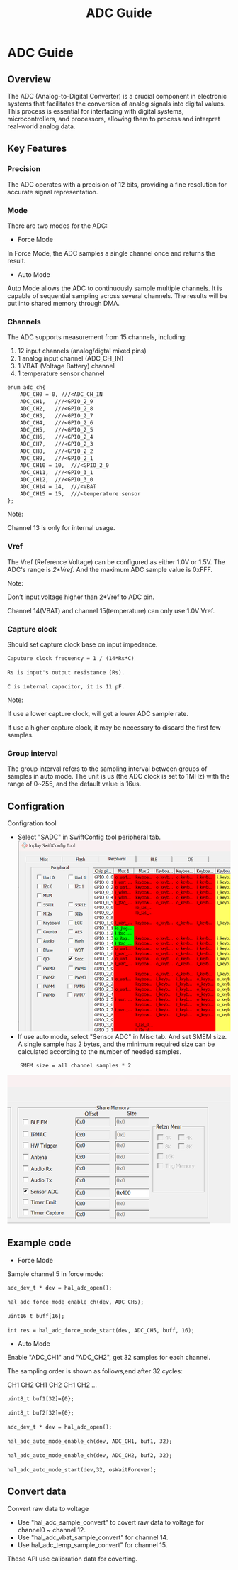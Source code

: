 ﻿---
title: "ADC Guide"
---
# ADC Guide
## Overview

The ADC (Analog-to-Digital Converter) is a crucial component in electronic systems that facilitates the conversion of analog signals into digital values. This process is essential for interfacing with digital systems, microcontrollers, and processors, allowing them to process and interpret real-world analog data.
## Key Features
### Precision
The ADC operates with a precision of 12 bits, providing a fine resolution for accurate signal representation.
### Mode
There are two modes for the ADC:
- Force Mode

In Force Mode, the ADC samples a single channel once and returns the result.

- Auto Mode

Auto Mode allows the ADC to continuously sample multiple channels. It is capable of sequential sampling across several channels. The results will be put into shared memory through DMA.

### Channels

The ADC supports measurement from 15 channels, including:

1. 12 input channels (analog/digtal mixed pins)
2. 1 analog input channel (ADC_CH_IN)
3. 1 VBAT (Voltage Battery) channel
4. 1 temperature sensor channel
```
enum adc_ch{
    ADC_CH0 = 0, ///<ADC_CH_IN
    ADC_CH1,   ///<GPIO_2_9
    ADC_CH2,   ///<GPIO_2_8
    ADC_CH3,   ///<GPIO_2_7
    ADC_CH4,   ///<GPIO_2_6
    ADC_CH5,   ///<GPIO_2_5
    ADC_CH6,   ///<GPIO_2_4
    ADC_CH7,   ///<GPIO_2_3
    ADC_CH8,   ///<GPIO_2_2
    ADC_CH9,   ///<GPIO_2_1
    ADC_CH10 = 10,  ///<GPIO_2_0
    ADC_CH11,  ///<GPIO_3_1
    ADC_CH12,  ///<GPIO_3_0
    ADC_CH14 = 14,  ///<VBAT
    ADC_CH15 = 15,  ///<temperature sensor
};
```
Note:

Channel 13 is only for internal usage.


### Vref
The Vref (Reference Voltage) can be configured as either 1.0V or 1.5V. The ADC's range is *2\*Vref*. And the maximum ADC sample value is 0xFFF. 

Note:


Don’t input voltage higher than 2\*Vref to ADC pin.

Channel 14(VBAT) and channel 15(temperature) can only use 1.0V Vref.

### Capture clock

Should set capture clock base on input impedance.
```
Caputure clock frequency = 1 / (14*Rs*C)

Rs is input's output resistance (Rs).

C is internal capacitor, it is 11 pF.
```
Note:


If use a lower capture clock, will get a lower ADC sample rate.

If use a higher capture clock, it may be necessary to discard the first few samples.

### Group interval
The group interval refers to the sampling interval between groups of samples in auto mode.
The unit is us (the ADC clock is set to 1MHz) with the range of 0~255, and the default value is 16us.


## Configration
Configration tool

- Select "SADC" in SwiftConfig tool peripheral tab.
![](/images/adc0.png)
- If use auto mode, select "Sensor ADC" in Misc tab. And set SMEM size. A single sample has 2 bytes, and the minimum required size can be calculated according to the number of needed samples.

```
	SMEM size = all channel samples * 2
```
![](/images/adc1.png)
## Example code
- Force Mode

Sample channel 5 in force mode:

```
adc_dev_t * dev = hal_adc_open();

hal_adc_force_mode_enable_ch(dev, ADC_CH5);

uint16_t buff[16];

int res = hal_adc_force_mode_start(dev, ADC_CH5, buff, 16);
```

- Auto Mode

Enable "ADC_CH1" and "ADC_CH2", get 32 samples for each channel.

The sampling order is shown as follows,end after 32 cycles:

CH1 CH2 CH1 CH2 CH1 CH2 … 


```
uint8_t buf1[32]={0};

uint8_t buf2[32]={0};

adc_dev_t * dev = hal_adc_open();

hal_adc_auto_mode_enable_ch(dev, ADC_CH1, buf1, 32);

hal_adc_auto_mode_enable_ch(dev, ADC_CH2, buf2, 32);

hal_adc_auto_mode_start(dev,32, osWaitForever);
```


## Convert data
Convert raw data to voltage 

- Use "hal_adc_sample_convert" to covert raw data to voltage for channel0 ~ channel 12.
- Use "hal_adc_vbat_sample_convert" for channel 14. 
- Use hal_adc_temp_sample_convert" for channel 15.

These API use calibration data for coverting.









